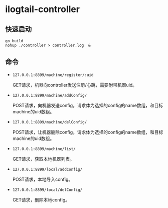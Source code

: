 # ilogtail-controller

## 快速启动
```
go build
nohup ./controller > controller.log  &
```

## 命令

* `127.0.0.1:8899/machine/register/:uid` 

    GET请求，机器向controller发送注册/心跳，需要附带机器uid。
* `127.0.0.1:8899/machine/addConfig/`

    POST请求，向机器发送config。请求体为选择的config的name数组，和目标machine的uid数组。
* `127.0.0.1:8899/machine/delConfig/`
  
    POST请求，让机器删除config。请求体为选择的config的name数组，和目标machine的uid数组。
* `127.0.0.1:8899/machine/list/`
  
    GET请求，获取本地机器列表。
* `127.0.0.1:8899/local/addConfig/`

    POST请求，本地导入config。
* `127.0.0.1:8899/local/delConfig/`

    GET请求，删除本地config。